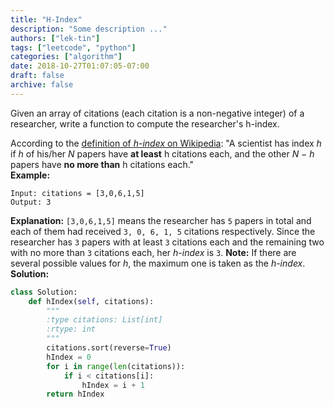 ```yaml
---
title: "H-Index"
description: "Some description ..."
authors: ["lek-tin"]
tags: ["leetcode", "python"]
categories: ["algorithm"]
date: 2018-10-27T01:07:05-07:00
draft: false
archive: false
---
```

Given an array of citations (each citation is a non-negative integer) of a researcher, write a function to compute the researcher's h-index.

According to the [definition of _h-index_ on Wikipedia](https://en.wikipedia.org/wiki/H-index): "A scientist has index _h_ if _h_ of his/her _N_ papers have **at least** h citations each, and the other _N − h_ papers have **no more than** h citations each."  
**Example:**
```
Input: citations = [3,0,6,1,5]
Output: 3
```
**Explanation:** `[3,0,6,1,5]` means the researcher has `5` papers in total and each of them had received `3, 0, 6, 1, 5` citations respectively. Since the researcher has `3` papers with at least `3` citations each and the remaining two with no more than `3` citations each, her _h-index_ is `3`.
**Note:** If there are several possible values for _h_, the maximum one is taken as the _h-index_.
**Solution:**
```python
class Solution:
    def hIndex(self, citations):
        """
        :type citations: List[int]
        :rtype: int
        """
        citations.sort(reverse=True)
        hIndex = 0
        for i in range(len(citations)):
            if i < citations[i]:
                hIndex = i + 1
        return hIndex
```